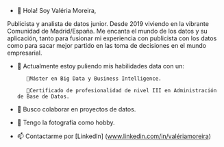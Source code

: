 - 👋 Hola! Soy Valéria Moreira,

Publicista y analista de datos junior. Desde 2019 viviendo en la vibrante Comunidad de Madrid/España. 
Me encanta el mundo de los datos y su aplicación, tanto para  fusionar mi experiencia con publicista con los datos como para sacar mejor partido en las toma de decisiones en el mundo empresarial. 

- 🌱 Actualmente estoy puliendo mis habilidades data con un:

         🚀Máster en Big Data y Business Intelligence.

         🚀Certificado de profesionalidad de nivel III en Administración de Base de Datos.


- 💞️ Busco colaborar en proyectos de datos.
- 👀 Tengo la fotografía como hobby.
- 📫 Contactarme por [LinkedIn] (www.linkedin.com/in/valériamoreira)
